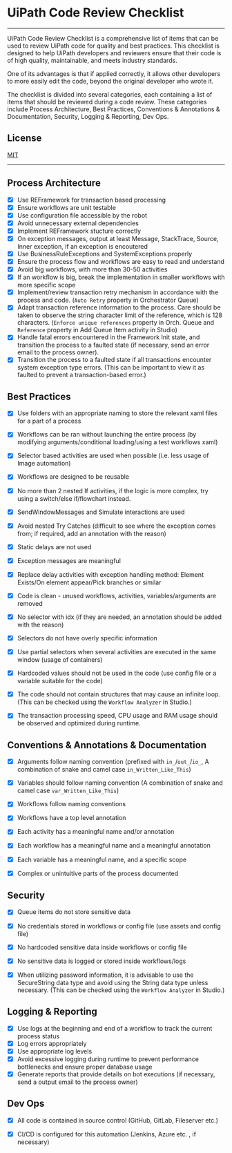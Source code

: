# UiPath Code Review Checklist
-------------

UiPath Code Review Checklist is a comprehensive list of items that can be used to review UiPath code for quality and best practices. This checklist is designed to help UiPath developers and reviewers ensure that their code is of high quality, maintainable, and meets industry standards.

One of its advantages is that if applied correctly, it allows other developers to more easily edit the code, beyond the original developer who wrote it.

The checklist is divided into several categories, each containing a list of items that should be reviewed during a code review. These categories include Process Architecture, Best Practices, Conventions & Annotations & Documentation, Security, Logging & Reporting, Dev Ops.

## License

[MIT](https://github.com/seymenbahtiyar/UiPath_Code_Review_Checklist/blob/main/LICENSE)

-------------
## Process Architecture

- [x] Use REFramework for transaction based processing
- [x] Ensure workflows are unit testable
- [x] Use configuration file accessible by the robot
- [x] Avoid unnecessary external dependencies
- [x] Implement REFramework stucture correctly
- [x] On exception messages, output at least Message, StackTrace, Source, Inner exception, if an exception is encoutered
- [x] Use BusinessRuleExceptions and SystemExceptions properly
- [x] Ensure the process flow and workflows are easy to read and understand
- [x] Avoid big workflows, with more than 30-50 activities
- [x] If an workflow is big, break the implementation in smaller workflows with more specific scope
- [x] Implement/review transaction retry mechanism in accordance with the process and code. (`Auto Retry` property in Orchestrator Queue)
- [x] Adapt transaction reference information to the process. Care should be taken to observe the string character limit of the reference, which is 128 characters. (`Enforce unique references` property in Orch. Queue and `Reference` property in Add Queue Item activity in Studio)
- [x] Handle fatal errors encountered in the Framework Init state, and transition the process to a faulted state (if necessary, send an error email to the process owner).
- [x] Transition the process to a faulted state if all transactions encounter system exception type errors. (This can be important to view it as faulted to prevent a transaction-based error.)

## Best Practices

- [x] Use folders with an appropriate naming to store the relevant xaml files for a part of a process
- [x] Workflows can be ran without launching the entire process (by modifying arguments/conditional loading/using a test workflows xaml)
- [x] Selector based activities are used when possible (i.e. less usage of Image automation)
- [x] Workflows are designed to be reusable
- [x] No more than 2 nested If activities, if the logic is more complex, try using a switch/else if/flowchart instead.
- [x] SendWindowMessages and Simulate interactions are used
- [x] Avoid nested Try Catches (difficult to see where the exception comes from; if required, add an annotation with the reason)
- [x] Static delays are not used
- [x] Exception messages are meaningful
- [x] Replace delay activities with exception handling method: Element Exists/On element appear/Pick branches or similar
- [x] Code is clean - unused workflows, activities, variables/arguments are removed
- [x] No selector with idx (if they are needed, an annotation should be added with the reason)
- [x] Selectors do not have overly specific information
- [x] Use partial selectors when several activities are executed in the same window (usage of containers)
- [x] Hardcoded values should not be used in the code (use config file or a variable suitable for the code)
- [x] The code should not contain structures that may cause an infinite loop. (This can be checked using the `Workflow Analyzer` in Studio.)
- [x] The transaction processing speed, CPU usage and RAM usage should be observed and optimized during runtime.


## Conventions & Annotations & Documentation

- [x] Arguments follow naming convention (prefixed with `in_`/`out_`/`io_`, A combination of snake and camel case `in_Written_Like_This`)
- [x] Variables should follow naming convention (A combination of snake and camel case `var_Written_Like_This`)
- [x] Workflows follow naming conventions
- [x] Workflows have a top level annotation
- [x] Each activity has a meaningful name and/or annotation
- [x] Each workflow has a meaningful name and a meaningful annotation
- [x] Each variable has a meaningful name, and a specific scope
- [x] Complex or unintuitive parts of the process documented


## Security

- [x] Queue items do not store sensitive data
- [x] No credentials stored in workflows or config file (use assets and config file)
- [x] No hardcoded sensitive data inside workflows or config file
- [x] No sensitive data is logged or stored inside workflows/logs
- [x] When utilizing password information, it is advisable to use the SecureString data type and avoid using the String data type unless necessary. (This can be checked using the `Workflow Analyzer` in Studio.)


## Logging & Reporting

- [x] Use logs at the beginning and end of a workflow to track the current process status
- [x] Log errors appropriately
- [x] Use appropriate log levels
- [x] Avoid excessive logging during runtime to prevent performance bottlenecks and ensure proper database usage
- [x] Generate reports that provide details on bot executions (if necessary, send a output email to the process owner)

## Dev Ops

- [x] All code is contained in source control (GitHub, GitLab, Fileserver etc.)
- [x] CI/CD is configured for this automation (Jenkins, Azure etc. , if necessary)






